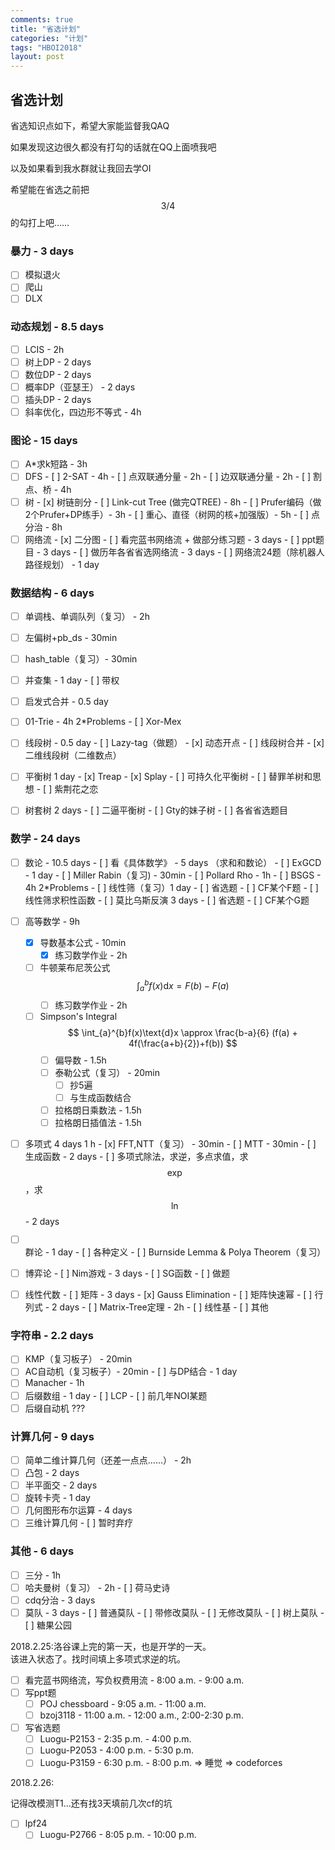 ```yaml
---
comments: true
title: "省选计划"
categories: "计划"
tags: "HBOI2018"
layout: post
---
```




## 省选计划

省选知识点如下，希望大家能监督我QAQ

如果发现这边很久都没有打勾的话就在QQ上面喷我吧

以及如果看到我水群就让我回去学OI

希望能在省选之前把 $$3/4$$ 的勾打上吧……
<!--more-->
### 暴力 - 3 days

- [ ] 模拟退火
- [ ] 爬山
- [ ] DLX

### 动态规划 - 8.5 days

- [ ] LCIS - 2h
- [ ] 树上DP - 2 days
- [ ] 数位DP - 2 days
- [ ] 概率DP（亚瑟王） - 2 days
- [ ] 插头DP - 2 days
- [ ] 斜率优化，四边形不等式 - 4h

### 图论 - 15 days

- [ ] A\*求k短路 - 3h
- [ ] DFS
      - [ ] 2-SAT - 4h
      - [ ] 点双联通分量 - 2h
      - [ ] 边双联通分量 - 2h
      - [ ] 割点、桥 - 4h
- [ ] 树
      - [x] 树链剖分
      - [ ] Link-cut Tree (做完QTREE) - 8h
      - [ ] Prufer编码（做2个Prufer+DP练手）- 3h
      - [ ] 重心、直径（树网的核+加强版）- 5h
      - [ ] 点分治 - 8h
- [ ] 网络流
      - [x] 二分图
      - [ ] 看完蓝书网络流 + 做部分练习题 - 3 days
      - [ ] ppt题目 - 3 days
      - [ ] 做历年各省省选网络流 - 3 days
      - [ ] 网络流24题（除机器人路径规划） - 1 day

### 数据结构 - 6 days

- [ ] 单调栈、单调队列（复习） - 2h
- [ ] 左偏树+pb_ds - 30min
- [ ] hash_table（复习）- 30min
- [ ] 并查集 - 1 day
      - [ ] 带权
- [ ] 启发式合并 - 0.5 day
- [ ] 01-Trie - 4h 2\*Problems
      - [ ] Xor-Mex
- [ ] 线段树 - 0.5 day
      - [ ] Lazy-tag（做题）
      - [x] 动态开点
      - [ ] 线段树合并
      - [x] 二维线段树（二维数点）
- [ ] 平衡树 1 day
      - [x] Treap
      - [x] Splay
      - [ ] 可持久化平衡树
      - [ ] 替罪羊树和思想
      		- [ ] 紫荆花之恋
- [ ] 树套树 2 days
      - [ ] 二逼平衡树
      - [ ] Gty的妹子树
      - [ ] 各省省选题目


### 数学 - 24 days

- [ ] 数论 - 10.5 days
      - [ ] 看《具体数学》 - 5 days （求和和数论）
      - [ ] ExGCD - 1 day
      - [ ] Miller Rabin（复习) - 30min
      - [ ] Pollard Rho - 1h
      - [ ] BSGS - 4h 2*Problems
      - [ ] 线性筛（复习）1 day
            - [ ] 省选题
            - [ ] CF某个F题
            - [ ] 线性筛求积性函数
      - [ ] 莫比乌斯反演 3 days
            - [ ] 省选题
            - [ ] CF某个G题
- [ ] 高等数学 - 9h
  - [x] 导数基本公式 - 10min
  	- [x] 练习数学作业 - 2h
  - [ ] 牛顿莱布尼茨公式 
  	$$
  	\int_{a}^{b}f(x)\text{d}x = F(b) - F(a)
  	$$
  	- [ ] 练习数学作业 - 2h
  - [ ] Simpson's Integral 
    $$
    \int_{a}^{b}f(x)\text{d}x \approx \frac{b-a}{6} (f(a) + 4f(\frac{a+b}{2})+f(b)) 
    $$
    - [ ] 偏导数 - 1.5h
    - [ ] 泰勒公式（复习） - 20min
    	- [ ] 抄5遍
    	- [ ] 与生成函数结合
    - [ ] 拉格朗日乘数法 - 1.5h
    - [ ] 拉格朗日插值法 - 1.5h

- [ ] 多项式 4 days 1 h
      - [x] FFT,NTT（复习） - 30min
      - [ ] MTT - 30min
      - [ ] 生成函数 - 2 days
      - [ ] 多项式除法，求逆，多点求值，求 $$\exp$$  ，求 $$\ln$$ - 2 days

- [ ] 群论 - 1 day
      - [ ] 各种定义
      - [ ] Burnside Lemma & Polya Theorem（复习）

- [ ] 博弈论
      - [ ] Nim游戏 - 3 days
            - [ ] SG函数
      - [ ] 做题

- [ ] 线性代数
      - [ ] 矩阵 - 3 days
      		- [x] Gauss Elimination
      		- [ ] 矩阵快速幂
      - [ ] 行列式 - 2 days
      - [ ] Matrix-Tree定理 - 2h
      - [ ] 线性基
      - [ ] 其他


### 字符串 - 2.2 days

- [ ] KMP（复习板子） - 20min
- [ ] AC自动机（复习板子）- 20min
      - [ ] 与DP结合 - 1 day
- [ ] Manacher - 1h
- [ ] 后缀数组 - 1 day
      - [ ] LCP
      - [ ] 前几年NOI某题
- [ ] 后缀自动机 ???

### 计算几何 - 9 days

- [ ] 简单二维计算几何（还差一点点……） - 2h
- [ ] 凸包 - 2 days
- [ ] 半平面交 - 2 days
- [ ] 旋转卡壳 - 1 day
- [ ] 几何图形布尔运算 - 4 days
- [ ] 三维计算几何
      - [ ] 暂时弃疗

### 其他 - 6 days

- [ ] 三分 - 1h
- [ ] 哈夫曼树（复习） - 2h
		- [ ] 荷马史诗
- [ ] cdq分治 - 3 days
- [ ] 莫队 - 3 days
		- [ ] 普通莫队
		- [ ] 带修改莫队
		- [ ] 无修改莫队
		- [ ] 树上莫队
			- [ ] 糖果公园

2018.2.25:洛谷课上完的第一天，也是开学的一天。  
该进入状态了。找时间填上多项式求逆的坑。
- [ ] 看完蓝书网络流，写负权费用流 - 8:00 a.m. - 9:00 a.m.
- [ ] 写ppt题
    - [ ] POJ chessboard - 9:05 a.m. - 11:00 a.m.
    - [ ] bzoj3118 - 11:00 a.m. - 12:00 a.m., 2:00-2:30 p.m.
- [ ] 写省选题
    - [ ] Luogu-P2153 - 2:35 p.m. - 4:00 p.m.
    - [ ] Luogu-P2053 - 4:00 p.m. - 5:30 p.m.
    - [ ] Luogu-P3159 - 6:30 p.m. - 8:00 p.m.
=> 睡觉
=> codeforces

2018.2.26:

记得改模测T1...还有找3天填前几次cf的坑
- [ ] lpf24
    - [ ] Luogu-P2766 - 8:05 p.m. - 10:00 p.m.